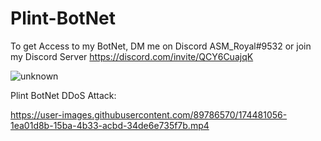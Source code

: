 # Plint-BotNet
To get Access to my BotNet, DM me on Discord ASM_Royal#9532 or join my Discord Server https://discord.com/invite/QCY6CuajqK

![unknown](https://user-images.githubusercontent.com/89786570/174449780-2ce50ff5-c525-4f4c-82cf-379b63e5b3ca.png)

Plint BotNet DDoS Attack:

https://user-images.githubusercontent.com/89786570/174481056-1ea01d8b-15ba-4b33-acbd-34de6e735f7b.mp4
